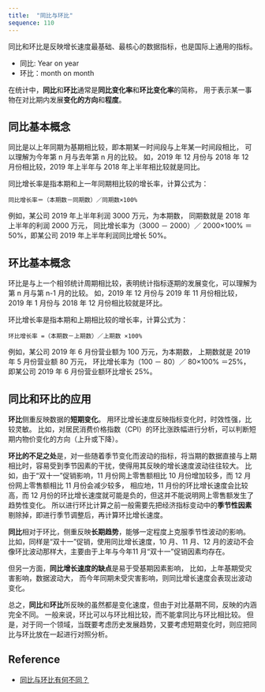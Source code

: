 ```yaml
---
title:  "同比与环比"
sequence: 110
---
```


同比和环比是反映增长速度最基础、最核心的数据指标，也是国际上通用的指标。

- 同比: Year on year
- 环比：month on month

在统计中，**同比**和**环比**通常是**同比变化率**和**环比变化率**的简称，
用于表示某一事物在对比期内发展**变化的方向**和**程度**。

## 同比基本概念

同比是以上年同期为基期相比较，即本期某一时间段与上年某一时间段相比，
可以理解为今年第 n 月与去年第 n 月的比较。
如，2019 年 12 月份与 2018 年 12 月份相比较，2019 年上半年与 2018 年上半年相比较就是同比。

同比增长率是指本期和上一年同期相比较的增长率，计算公式为：

```text
同比增长率＝（本期数－同期数）／同期数×100%
```

例如，某公司 2019 年上半年利润 3000 万元，为本期数，
同期数就是 2018 年上半年的利润 2000 万元，
同比增长率为（3000 － 2000）／ 2000×100% ＝ 50%，即某公司 2019 年上半年利润同比增长 50%。

## 环比基本概念

环比是与上一个相邻统计周期相比较，表明统计指标逐期的发展变化，可以理解为第 n 月与第 n-1 月的比较。
如，2019 年 12 月份与 2019 年 11 月份相比较，2019 年 1 月份与 2018 年 12 月份相比较就是环比。

环比增长率是指本期和上期相比较的增长率，计算公式为：

```text
环比增长率 =（本期数－上期数）／上期数 ×100%
```

例如，某公司 2019 年 6 月份营业额为 100 万元，为本期数，
上期数就是 2019 年 5 月份营业额 80 万元，
环比增长率为（100 － 80）／ 80×100% ＝25%，即某公司 2019 年 6 月份营业额环比增长 25%。

## 同比和环比的应用

**环比**侧重反映数据的**短期变化**。
用环比增长速度反映指标变化时，时效性强，比较灵敏。
比如，对居民消费价格指数（CPI）的环比涨跌幅进行分析，可以判断短期内物价变化的方向（上升或下降）。

**环比的不足之处**是，对一些随着季节变化而波动的指标，将当期的数据直接与上期相比时，容易受到季节因素的干扰，使得用其反映的增长速度波动往往较大。
比如，由于“双十一”促销影响，11 月份网上零售额相比 10 月份增加较多，而 12 月份网上零售额相比 11 月份会减少较多，
相应地，11 月份的环比增长速度会比较高，而 12 月份的环比增长速度就可能是负的，但这并不能说明网上零售额发生了趋势性变化。
所以进行环比计算之前一般需要先把经济指标变动中的**季节性因素**剔除掉，即进行季节调整后，再计算环比增长速度。


**同比**相对于环比，侧重反映**长期趋势**，能够一定程度上克服季节性波动的影响。
比如，同样是“双十一”促销，使用同比增长速度，10 月、11 月、12 月的波动不会像环比波动那样大，主要由于上年与今年11 月“双十一”促销因素均存在。

但另一方面，**同比增长速度的缺点**是易于受基期因素影响，
比如，上年基期受灾害影响，数据波动大，
而今年同期未受灾害影响，则同比增长速度会表现出波动变化。


总之，**同比**和**环比**所反映的虽然都是变化速度，但由于对比基期不同，反映的内涵完全不同。
一般来说，环比可以与环比相比较，而不能拿同比与环比相比较。
但是，对于同一个领域，当既要考虑历史发展趋势，又要考虑短期变化时，则应把同比与环比放在一起进行对照分析。

## Reference

- [同比与环比有何不同？](http://www.stats.gov.cn/zsk/snapshoot?reference=bed28e9a90a1494cc25acc9883a05df3)
